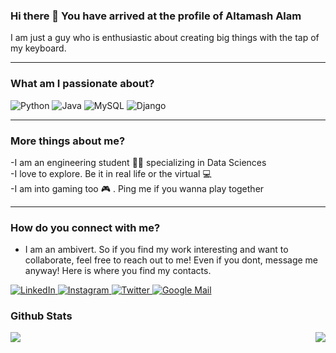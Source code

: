 ###         Hi there 👋 You have arrived at the profile of Altamash Alam 

I am just a guy who is enthusiastic about creating big things with the tap of my keyboard.

---
### What am I passionate about?
<p>
  <img alt="Python" src="https://img.shields.io/badge/Python-3776AB?style=for-the-badge&logo=python&logoColor=white"/>
  <img alt="Java" src="https://img.shields.io/badge/Java-ED8B00?style=for-the-badge&logo=java&logoColor=white"/>
  <img alt="MySQL" src="https://img.shields.io/badge/MySQL-005C84?style=for-the-badge&logo=mysql&logoColor=white"/>
  <img alt="Django" src="https://img.shields.io/badge/Django-092E20?style=for-the-badge&logo=django&logoColor=white"/>
</p>

---

### More things about me?
-I am an engineering student :man_student: specializing in Data Sciences<br/>
-I love to explore. Be it in real life or the virtual :computer:	<br/>
-I am into gaming too :video_game: . Ping me if you wanna play together<br/> 

---

### How do you connect with me?
- I am an ambivert. So if you find my work interesting and want to collaborate, feel free to reach out to me! Even if you dont, message me anyway! Here is where you find my contacts.

<p>
  <a href = "https://www.linkedin.com/in/altamasha1912/">
    <img alt = "LinkedIn" src="https://img.shields.io/badge/-LinkedIn-0A66C2?logo=linkedin&logoColor=white&style=flat" />
  </a>
  <a href = "https://www.instagram.com/altmxx/">
    <img alt = "Instagram" src="https://img.shields.io/badge/-Instagram-E4405F?logo=instagram&logoColor=white&style=flat" />
  </a>
  <a href = "https://twitter.com/AlamAltamash">
    <img alt = "Twitter" src="https://img.shields.io/badge/-Twitter-1DA1F2?logo=twitter&logoColor=white&style=flat" />
  </a>
  <a href="mailto:altamashalam19@gmail.com">
    <img alt = "Google Mail" src = "https://img.shields.io/badge/-Gmail-EA4335?logo=gmail&logoColor=white&style=flat" />
  </a>
 </p>

### Github Stats
<img align = "left" src = "https://github-readme-stats.vercel.app/api?username=altmxx&count_private=true&show_icons=true&theme=dracula&custom_title=Altamash's+GitHub+Stats" />
<img align = "right" src = "https://github-readme-stats.vercel.app/api/top-langs/?username=altmxx&layout=compact" />

